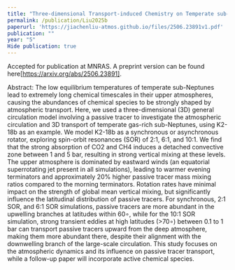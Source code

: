 ```yaml
---
title: "Three-dimensional Transport-induced Chemistry on Temperate sub-Neptune K2-18b, Part I: the Effects of Atmospheric Dynamics"
permalink: /publication/Liu2025b
paperurl: 'https://jiachenliu-atmos.github.io/files/2506.23891v1.pdf'
publication: ""
year: "5"
Hide publication: true
---
```



Accepted for publication at MNRAS. A preprint version can be found here[https://arxiv.org/abs/2506.23891].

Abstract:
The low equilibrium temperatures of temperate sub-Neptunes lead to extremely long chemical timescales in their upper atmospheres, causing the abundances of chemical species to be strongly shaped by atmospheric transport. Here, we used a three-dimensional (3D) general circulation model involving a passive tracer to investigate the atmospheric circulation and 3D transport of temperate gas-rich sub-Neptunes, using K2-18b as an example. We model K2-18b as a synchronous or asynchronous rotator, exploring spin-orbit resonances (SOR) of 2:1, 6:1, and 10:1. We find that the strong absorption of CO2 and CH4 induces a detached convective zone between 1 and 5 bar, resulting in strong vertical mixing at these levels. The upper atmosphere is dominated by eastward winds (an equatorial superrotating jet present in all simulations), leading to warmer evening terminators and approximately 20% higher passive tracer mass mixing ratios compared to the morning terminators. Rotation rates have minimal impact on the strength of global mean vertical mixing, but significantly influence the latitudinal distribution of passive tracers. For synchronous, 2:1 SOR, and 6:1 SOR simulations, passive tracers are more abundant in the upwelling branches at latitudes within 60∘, while for the 10:1 SOR simulation, strong transient eddies at high latitudes (>70∘) between 0.1 to 1 bar can transport passive tracers upward from the deep atmosphere, making them more abundant there, despite their alignment with the downwelling branch of the large-scale circulation. This study focuses on the atmospheric dynamics and its influence on passive tracer transport, while a follow-up paper will incorporate active chemical species.
